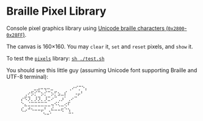 # Braille Pixel Library

Console pixel graphics library using [Unicode braille characters (`0x2800`-`0x28FF`)](http://www.unicode.org/charts/PDF/U2800.pdf).

The canvas is 160×160. You may `clear` it, `set` and `reset` pixels, and `show` it.

To test the [`pixels`](./pixels.4th) library: [`sh ./test.sh`](./test.sh)

You should see this little guy (assuming Unicode font supporting Braille and UTF-8 terminal):

```text
    ⠀⠀⠀ ⠀⣀⣠⠤⢤⠤⣀⠀⠀   ⢀⠔⠊⡉⠑⡄
    ⠀⠀⢀⠔⡫⡊⠉⡢⡊⠉⡢⡋⣢⣀⡎⠀⠀⠠⡤⠃
    ⠀⡔⠫⡹⡀⡸⡹⡀⡸⣉⠔⠉⢀⡰⠁⢀⠔⠉
    ⠀⠑⣄⣈⣉⣉⣉⣉⣉⣀⢤⠪⢅⣀⢔⠏
    ⠀⢎⡠⠚⠢⠤⠤⡤⠃⢀⠮⠤⠤⢖⠑⢢
     ⠀⠀⠀⠀⠀ ⠀⠑⠒⠁⠀⠀ ⠀ ⠉⠁
```
